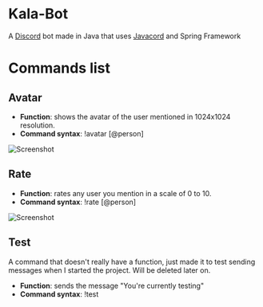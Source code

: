 # Kala-Bot

A [Discord](https://discord.com/) bot made in Java that
uses [Javacord](https://github.com/Javacord/Javacord) and Spring Framework

# Commands list

## Avatar

- **Function**: shows the avatar of the user mentioned in 1024x1024 resolution.
- **Command syntax**: !avatar [@person]

![Screenshot](https://cdn.discordapp.com/attachments/882699513989562372/891305597113368596/Avatar_command.PNG)

## Rate

- **Function**: rates any user you mention in a scale of 0 to 10.
- **Command syntax**: !rate [@person]

![Screenshot](https://cdn.discordapp.com/attachments/882699513989562372/891306625955160104/Rate_command.PNG)

## Test

A command that doesn't really have a function, just made it to test sending messages when I started
the project. Will be deleted later on.

- **Function**: sends the message "You're currently testing"
- **Command syntax**: !test


